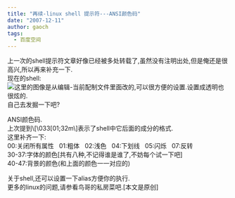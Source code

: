 ```yaml
---
title: "再续-linux shell 提示符---ANSI颜色码"
date: "2007-12-11"
author: gaoch
tags:
  - 百度空间
---
```


上一次的shell提示符文章好像已经被多处转载了,虽然没有注明出处,但是俺还是很高兴,所以再来补充一下.  
现在的shell:  
[<img src="http://hiphotos.baidu.com/spring%5Fgao/abpic/item/3b28aa34080434bad1a2d364.jpg" class="blogimg" />](http://hiphotos.baidu.com/spring%5Fgao/pic/item/3b28aa34080434bad1a2d364.jpg)这里的图像是从编辑-当前配制文件里面改的,可以很方便的设置.设置成透明也很炫的.  
自己去发掘一下吧?  
  
ANSI颜色码.  
上次提到\\\[\\033\[01;32m\\\]表示了shell中它后面的成分的格式.  
这里补齐一下:  
00:关闭所有属性   01:粗体   02:浅色   04:下划线   05:闪烁   07:反转  
30-37:字体的颜色\[共有八种,不记得谁是谁了,不妨每个试一下吧\]  
40-47:背景的颜色(和上面的颜色一一对应的)  
  
关于shell,还可以设置一下alias方便你的执行.  
更多的linux的问题,请参看鸟哥的私房菜吧.\[本文是原创\]

